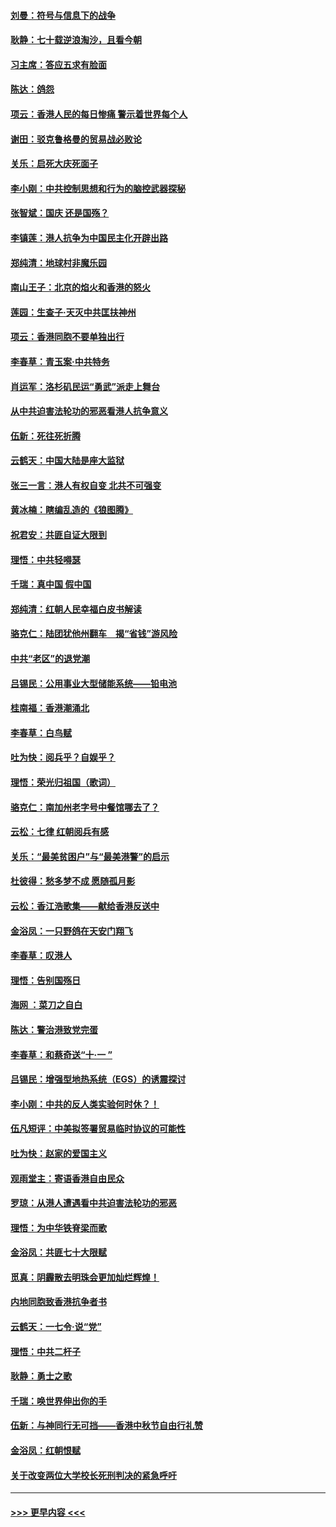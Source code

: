#### [刘曼：符号与信息下的战争](../pages/nsc993/n11564655.md?t=10032301) 
#### [耿静：七十载逆浪淘沙，且看今朝](../pages/nsc993/n11564520.md?t=10032301) 
#### [习主席：答应五求有脸面](../pages/nsc993/n11563953.md?t=10032301) 
#### [陈达：鸽怨](../pages/nsc993/n11561879.md?t=10032301) 
#### [项云：香港人民的每日惨痛  警示着世界每个人](../pages/nsc993/n11559273.md?t=10032301) 
#### [谢田：驳克鲁格曼的贸易战必败论](../pages/nsc993/n11555840.md?t=10032301) 
#### [关乐：启死大庆死面子](../pages/nsc993/n11556823.md?t=10032301) 
#### [李小刚：中共控制思想和行为的脑控武器探秘](../pages/nsc993/n11556776.md?t=10032301) 
#### [张智斌：国庆  还是国殇？](../pages/nsc993/n11556617.md?t=10032301) 
#### [李镇莲：港人抗争为中国民主化开辟出路](../pages/nsc993/n11556570.md?t=10032301) 
#### [郑纯清：地球村非魔乐园](../pages/nsc993/n11555415.md?t=10032301) 
#### [南山王子：北京的焰火和香港的怒火](../pages/nsc993/n11555318.md?t=10032301) 
#### [莲园：生查子·天灭中共匡扶神州](../pages/nsc993/n11555302.md?t=10032301) 
#### [项云：香港同胞不要单独出行](../pages/nsc993/n11555276.md?t=10032301) 
#### [李春草：青玉案‧中共特务](../pages/nsc993/n11552356.md?t=10032301) 
#### [肖运军：洛杉矶民运“勇武”派走上舞台](../pages/nsc993/n11551595.md?t=10032301) 
#### [从中共迫害法轮功的邪恶看港人抗争意义](../pages/nsc993/n11540858.md?t=10032301) 
#### [伍新：死往死折腾](../pages/nsc993/n11550174.md?t=10032301) 
#### [云鹤天：中国大陆是座大监狱](../pages/nsc993/n11550155.md?t=10032301) 
#### [张三一言：港人有权自变 北共不可强变](../pages/nsc993/n11550132.md?t=10032301) 
#### [黄冰楠：瞎编乱造的《狼图腾》](../pages/nsc993/n11550082.md?t=10032301) 
#### [祝君安：共匪自证大限到](../pages/nsc993/n11550041.md?t=10032301) 
#### [理悟：中共轻嘚瑟](../pages/nsc993/n11547978.md?t=10032301) 
#### [千瑞：真中国 假中国](../pages/nsc993/n11547865.md?t=10032301) 
#### [郑纯清：红朝人民幸福白皮书解读](../pages/nsc993/n11547499.md?t=10032301) 
#### [骆克仁：陆团犹他州翻车　揭“省钱”游风险](../pages/nsc993/n11546977.md?t=10032301) 
#### [中共“老区”的退党潮](../pages/nsc993/n11545995.md?t=10032301) 
#### [吕锡民：公用事业大型储能系统——铅电池](../pages/nsc993/n11545701.md?t=10032301) 
#### [桂南福：香港潮涌北](../pages/nsc993/n11545682.md?t=10032301) 
#### [李春草：白鸟赋](../pages/nsc993/n11545663.md?t=10032301) 
#### [吐为快：阅兵乎？自娱乎？](../pages/nsc993/n11545625.md?t=10032301) 
#### [理悟：荣光归祖国（歌词）](../pages/nsc993/n11545616.md?t=10032301) 
#### [骆克仁：南加州老字号中餐馆哪去了？](../pages/nsc993/n11545120.md?t=10032301) 
#### [云松：七律 红朝阅兵有感](../pages/nsc993/n11542394.md?t=10032301) 
#### [关乐：“最美贫困户”与“最美港警”的启示](../pages/nsc993/n11542252.md?t=10032301) 
#### [杜彼得：愁多梦不成 愿随孤月影](../pages/nsc993/n11540296.md?t=10032301) 
#### [云松：香江浩歌集——献给香港反送中](../pages/nsc993/n11540149.md?t=10032301) 
#### [金浴凤：一只野鸽在天安门翔飞](../pages/nsc993/n11540280.md?t=10032301) 
#### [李春草：叹港人](../pages/nsc993/n11540119.md?t=10032301) 
#### [理悟：告别国殇日](../pages/nsc993/n11539610.md?t=10032301) 
#### [海网 ：菜刀之自白](../pages/nsc993/n11539597.md?t=10032301) 
#### [陈达：警治港致党完蛋](../pages/nsc993/n11538127.md?t=10032301) 
#### [李春草：和蔡奇送“十·一 ”](../pages/nsc993/n11537810.md?t=10032301) 
#### [吕锡民：增强型地热系统（EGS）的诱震探讨](../pages/nsc993/n11537765.md?t=10032301) 
#### [李小刚：中共的反人类实验何时休？！](../pages/nsc993/n11537669.md?t=10032301) 
#### [伍凡短评：中美拟签署贸易临时协议的可能性](../pages/nsc993/n11536773.md?t=10032301) 
#### [吐为快：赵家的爱国主义](../pages/nsc993/n11536750.md?t=10032301) 
#### [观雨堂主：寄语香港自由民众](../pages/nsc993/n11536735.md?t=10032301) 
#### [罗琼：从港人遭遇看中共迫害法轮功的邪恶](../pages/nsc993/n11507862.md?t=10032301) 
#### [理悟：为中华铁脊梁而歌](../pages/nsc993/n11534458.md?t=10032301) 
#### [金浴凤：共匪七十大限赋](../pages/nsc993/n11534434.md?t=10032301) 
#### [觅真：阴霾散去明珠会更加灿烂辉煌！](../pages/nsc993/n11531858.md?t=10032301) 
#### [内地同胞致香港抗争者书](../pages/nsc993/n11531645.md?t=10032301) 
#### [云鹤天：一七令‧说“党”](../pages/nsc993/n11529099.md?t=10032301) 
#### [理悟：中共二杆子](../pages/nsc993/n11529046.md?t=10032301) 
#### [耿静：勇士之歌](../pages/nsc993/n11527562.md?t=10032301) 
#### [千瑞：唤世界伸出你的手](../pages/nsc993/n11526942.md?t=10032301) 
#### [伍新：与神同行无可挡——香港中秋节自由行礼赞](../pages/nsc993/n11526801.md?t=10032301) 
#### [金浴凤：红朝恨赋](../pages/nsc993/n11524312.md?t=10032301) 
#### [关于改变两位大学校长死刑判决的紧急呼吁](../pages/nsc993/n11524103.md?t=10032301) 

----
#### [ >>> 更早内容 <<< ](../indexes/nsc993-earlier.md)
